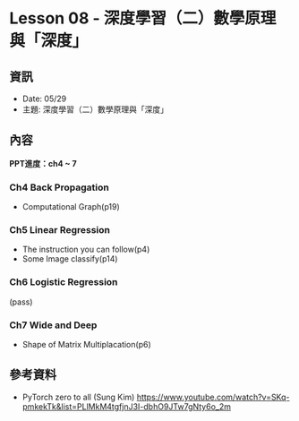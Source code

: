 # Lesson 08 - 深度學習（二）數學原理與「深度」

## 資訊
- Date: 05/29
- 主題: 深度學習（二）數學原理與「深度」

## 內容

**PPT進度：ch4 ~ 7**

### Ch4 Back Propagation

- Computational Graph(p19)

### Ch5 Linear Regression

- The instruction you can follow(p4)
- Some Image classify(p14)

### Ch6 Logistic Regression

(pass)

### Ch7 Wide and Deep

- Shape of Matrix Multiplacation(p6)


## 參考資料
- PyTorch zero to all (Sung Kim)
https://www.youtube.com/watch?v=SKq-pmkekTk&list=PLlMkM4tgfjnJ3I-dbhO9JTw7gNty6o_2m
